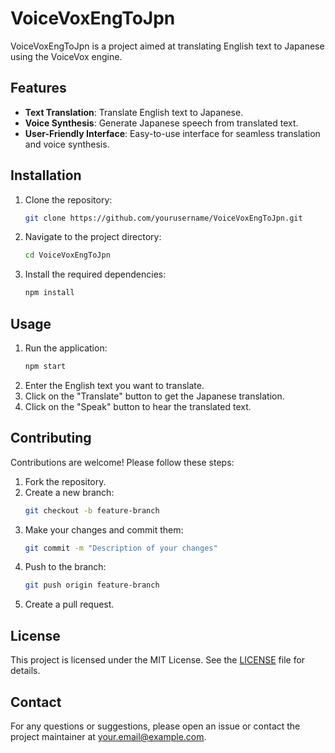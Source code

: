 # VoiceVoxEngToJpn

VoiceVoxEngToJpn is a project aimed at translating English text to Japanese using the VoiceVox engine.

## Features

- **Text Translation**: Translate English text to Japanese.
- **Voice Synthesis**: Generate Japanese speech from translated text.
- **User-Friendly Interface**: Easy-to-use interface for seamless translation and voice synthesis.

## Installation

1. Clone the repository:
    ```sh
    git clone https://github.com/yourusername/VoiceVoxEngToJpn.git
    ```
2. Navigate to the project directory:
    ```sh
    cd VoiceVoxEngToJpn
    ```
3. Install the required dependencies:
    ```sh
    npm install
    ```

## Usage

1. Run the application:
    ```sh
    npm start
    ```
2. Enter the English text you want to translate.
3. Click on the "Translate" button to get the Japanese translation.
4. Click on the "Speak" button to hear the translated text.

## Contributing

Contributions are welcome! Please follow these steps:

1. Fork the repository.
2. Create a new branch:
    ```sh
    git checkout -b feature-branch
    ```
3. Make your changes and commit them:
    ```sh
    git commit -m "Description of your changes"
    ```
4. Push to the branch:
    ```sh
    git push origin feature-branch
    ```
5. Create a pull request.

## License

This project is licensed under the MIT License. See the [LICENSE](LICENSE) file for details.

## Contact

For any questions or suggestions, please open an issue or contact the project maintainer at your.email@example.com.
